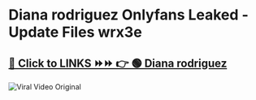 
 # Diana rodriguez Onlyfans Leaked - Update Files wrx3e

## <h2><a href="https://clipsfans.com/Diana_rodriguez&ref=git">🔗 Click to LINKS ⏩⏩ 👉 🟢 Diana rodriguez </a></h2>

<a href="https://clipsfans.com/Diana_rodriguez&ref=git" rel="nofollow" data-target="animated-image.originalLink"><img src="https://i.ibb.co.com/xMMVF88/686577567.gif" alt="Viral Video Original" style="max-width: 100%; display: inline-block;" data-target="animated-image.originalImage"></a>

